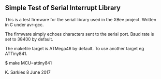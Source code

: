 Simple Test of Serial Interrupt Library
---------------------------------------

This is a test firmware for the serial library used in the XBee project.
Written in C under avr-gcc.

The firmware simply echoes characters sent to the serial port. Baud rate is set
to 38400 by default.

The makefile target is ATMega48 by default. To use another target eg ATTiny841.

$ make MCU=attiny841

K. Sarkies
8 June 2017

